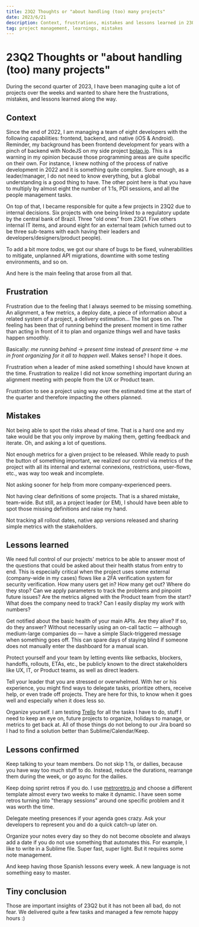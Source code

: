 ```yaml
---
title: 23Q2 Thoughts or "about handling (too) many projects"
date: 2023/6/21
description: Context, frustrations, mistakes and lessons learned in 23Q1
tag: project management, learnings, mistakes
---
```


# 23Q2 Thoughts or "about handling (too) many projects"

During the second quarter of 2023, I have been managing quite a lot of projects over the weeks and wanted to share here the frustrations, mistakes, and lessons learned along the way. 

## Context

Since the end of 2022, I am managing a team of eight developers with the following capabilities: frontend, backend, and native (iOS & Android). Reminder, my background has been frontend development for years with a pinch of backend with NodeJS on my side project [bolao.io](https://bolao.io/). This is a warning in my opinion because those programming areas are quite specific on their own. For instance, I knew nothing of the process of native development in 2022 and it is something quite complex. Sure enough, as a leader/manager, I do not need to know everything, but a global understanding is a good thing to have. The other point here is that you have to multiply by almost eight the number of 1:1s, PDI sessions, and all the people management tasks. 

On top of that, I became responsible for quite a few projects in 23Q2 due to internal decisions. Six projects with one being linked to a regulatory update by the central bank of Brazil. Three "old ones" from 23Q1. Five others internal IT items, and around eight for an external team (which turned out to be three sub-teams with each having their leaders and developers/designers/product people). 

To add a bit more _todos_, we got our share of bugs to be fixed, vulnerabilities to mitigate, unplanned API migrations, downtime with some testing environments, and so on. 

And here is the main feeling that arose from all that.

## Frustration 

Frustration due to the feeling that I always seemed to be missing something. An alignment, a few metrics, a deploy date, a piece of information about a related system of a project, a delivery estimation... The list goes on. The feeling has been that of running behind the present moment in time rather than acting in front of it to plan and organize things well and have tasks happen smoothly. 

Basically:  _me running behind_ -> _present time_ instead of _present time_ -> _me in front organizing for it all to happen well_. Makes sense? I hope it does.

Frustration when a leader of mine asked something I should have known at the time. Frustration to realize I did not know something important during an alignment meeting with people from the UX or Product team. 

Frustration to see a project using way over the estimated time at the start of the quarter and therefore impacting the others planned. 

## Mistakes

Not being able to spot the risks ahead of time. That is a hard one and my take would be that you only improve by making them, getting feedback and iterate. Oh, and asking a lot of questions.

Not enough metrics for a given project to be released. While ready to push the button of something important, we realized our control via metrics of the project with all its internal and external connexions, restrictions, user-flows, etc., was way too weak and incomplete. 

Not asking sooner for help from more company-experienced peers. 

Not having clear definitions of some projects. That is a shared mistake, team-wide. But still, as a project leader (or EM), I should have been able to spot those missing definitions and raise my hand. 

Not tracking all rollout dates, native app versions released and sharing simple metrics with the stakeholders. 

## Lessons learned

We need full control of our projects' metrics to be able to answer most of the questions that could be asked about their health status from entry to end. This is especially critical when the project uses some external (company-wide in my cases) flows like a 2FA verification system for security verification. How many users get in? How many get out? Where do they stop? Can we apply parameters to track the problems and pinpoint future issues? Are the metrics aligned with the Product team from the start? What does the company need to track? Can I easily display my work with numbers?

Get notified about the basic health of your main APIs. Are they alive? If so, do they answer? Without necessarily using an on-call tactic — although medium-large companies do — have a simple Slack-triggered message when something goes off. This can spare days of staying blind if someone does not manually enter the dashboard for a manual scan. 

Protect yourself and your team by letting events like setbacks, blockers, handoffs, rollouts, ETAs, etc., be publicly known to the direct stakeholders like UX, IT, or Product teams, as well as direct leaders.

Tell your leader that you are stressed or overwhelmed. With her or his experience, you might find ways to delegate tasks, prioritize others, receive help, or even trade off projects. They are here for this, to know when it goes well and especially when it does less so. 

Organize yourself. I am testing [Trello](https://trello.com/) for all the tasks I have to do, stuff I need to keep an eye on, future projects to organize, holidays to manage, or metrics to get back at. All of those things do not belong to our Jira board so I had to find a solution better than Sublime/Calendar/Keep. 

## Lessons confirmed

Keep talking to your team members. Do not skip 1:1s, or dailies, because you have way too much stuff to do. Instead, reduce the durations, rearrange them during the week, or go async for the dailies. 

Keep doing sprint retros if you do. I use [metroretro.io](https://metroretro.io/) and choose a different template almost every two weeks to make it dynamic. I have seen some retros turning into "therapy sessions" around one specific problem and it was worth the time. 

Delegate meeting presences if your agenda goes crazy. Ask your developers to represent you and do a quick catch-up later on. 

Organize your notes every day so they do not become obsolete and always add a date if you do not use something that automates this. For example, I like to write in a Sublime file. Super fast, super light. But it requires some note management. 

And keep having those Spanish lessons every week. A new language is not something easy to master.

## Tiny conclusion

Those are important insights of 23Q2 but it has not been all bad, do not fear. We delivered quite a few tasks and managed a few remote happy hours :) 

